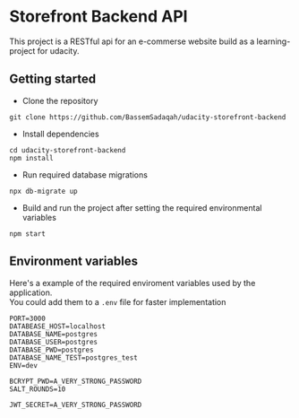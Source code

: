 # Storefront Backend API
This project is a RESTful api for an e-commerse website build as a learning-project for udacity.


## Getting started
- Clone the repository
```
git clone https://github.com/BassemSadaqah/udacity-storefront-backend
```
- Install dependencies
```
cd udacity-storefront-backend
npm install
```
- Run required database migrations
```
npx db-migrate up
```
- Build and run the project after setting the required environmental variables
```
npm start
```

## Environment variables
Here's a example of the required enviroment variables used by the application.\
You could add them to a `.env` file for faster implementation
```
PORT=3000
DATABEASE_HOST=localhost
DATABASE_NAME=postgres
DATABASE_USER=postgres
DATABASE_PWD=postgres
DATABASE_NAME_TEST=postgres_test
ENV=dev

BCRYPT_PWD=A_VERY_STRONG_PASSWORD
SALT_ROUNDS=10

JWT_SECRET=A_VERY_STRONG_PASSWORD